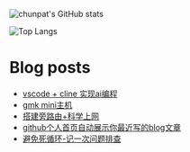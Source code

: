 ![chunpat's GitHub stats](https://github-readme-stats.vercel.app/api?username=chunpat&show_icons=true)

![Top Langs](https://github-readme-stats.vercel.app/api/top-langs/?username=chunpat&layout=compact&theme=tokyonight)

# Blog posts
<!-- BLOG-POST-LIST:START -->
- [vscode + cline 实现ai编程](/vscode+cline.html)
- [gmk mini主机](/gmk-setting.html)
- [搭建旁路由+科学上网](/pve-add-openwrt.html)
- [github个人首页自动展示你最近写的blog文章](/github-readme-add-post.html)
- [避免死循环-记一次问题排查](/habit.html)
<!-- BLOG-POST-LIST:END -->


<!---
chunpat/chunpat is a ✨ special ✨ repository because its `README.md` (this file) appears on your GitHub profile.
You can click the Preview link to take a look at your changes.
--->
